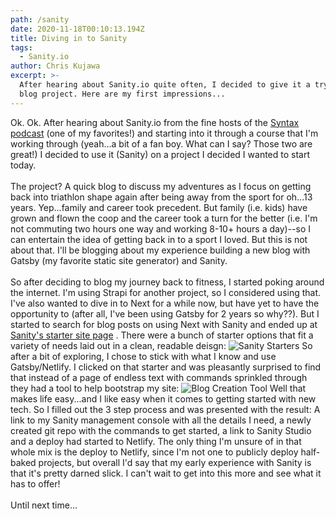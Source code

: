 ```yaml
---
path: /sanity
date: 2020-11-18T00:10:13.194Z
title: Diving in to Sanity
tags:
  - Sanity.io
author: Chris Kujawa
excerpt: >-
  After hearing about Sanity.io quite often, I decided to give it a try on a new
  blog project. Here are my first impressions...
---
```

Ok. Ok. After hearing about Sanity.io from the fine hosts of the [Syntax podcast](https://syntax.fm) (one of my favorites!) and starting into it through a course that I'm working through (yeah...a bit of a fan boy. What can I say? Those two are great!) I decided to use it (Sanity) on a project I decided I wanted to start today. \
\
The project? A quick blog to discuss my adventures as I focus on getting back into triathlon shape again after being away from the sport for oh...13 years. Yep...family and career took precedent. But family (i.e. kids) have grown and flown the coop and the career took a turn for the better (i.e. I'm not commuting two hours one way and working 8-10+ hours a day)--so I can entertain the idea of getting back in to a sport I loved. But this is not about that. I'll be blogging about my experience building a new blog with Gatsby (my favorite static site generator) and Sanity. \
\
So after deciding to blog my journey back to fitness, I started poking around the internet. I'm using Strapi for another project, so I considered using that. I've also wanted to dive in to Next for a while now, but have yet to have the opportunity to (after all, I've been using Gatsby for 2 years so why??). But I started to search for blog posts on using Next with Sanity and ended up at [Sanity's starter site page](https://create.sanity.io/) . There were a bunch of starter options that fit a variety of needs laid out in a clean, readable deisgn:
<image-div>
![Sanity Starters](assets/screenshot-create.sanity.io-2020.11.17-20_00_53.png "Sanity Starter Page")
</image-div>
So after a bit of exploring, I chose to stick with what I know and use Gatsby/Netlify. I clicked on that starter and was pleasantly surprised to find that instead of a page of endless text with commands sprinkled through they had a tool to help bootstrap my site:
<image-div>
![Blog Creation Tool](assets/screenshot-create.sanity.io-2020.11.17-20_07_47.png "Blog Creation Tool")
</image-div>
Well that makes life easy...and I like easy when it comes to getting started with new tech. So I filled out the 3 step process and was  presented with the result: A link to my Sanity management console with all the details I need, a newly created git repo with the commands to get started, a link to Sanity Studio and a deploy had started to Netlify. The only thing I'm unsure of in that whole mix is the deploy to Netlify, since I'm not one to publicly deploy half-baked projects, but overall I'd say that my early experience with Sanity is that it's pretty darned slick. I can't wait to get into this more and see what it has to offer!\
\
Until next time...